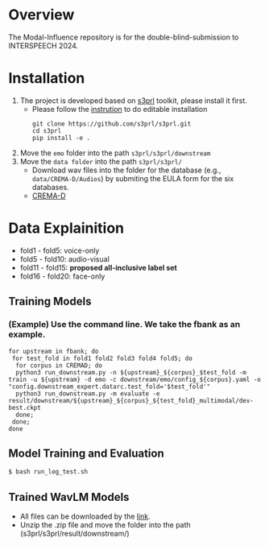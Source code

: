 # Overview
 The Modal-Influence repository is for the double-blind-submission to INTERSPEECH 2024.

 # Installation
 1. The project is developed based on [s3prl](https://github.com/s3prl/s3prl#installation) toolkit, please install it first.
    * Please follow the [instrution](https://s3prl.github.io/s3prl/tutorial/installation.html#editable-installation) to do editable installation
      ```
      git clone https://github.com/s3prl/s3prl.git
      cd s3prl
      pip install -e .
      ```
2. Move the ```emo``` folder into the path ```s3prl/s3prl/downstream```
3. Move the ```data folder``` into the path ```s3prl/s3prl/``` 
   * Download wav files into the folder for the database (e.g., ```data/CREMA-D/Audios```) by submiting the EULA form for the six databases.
   * [CREMA-D](https://github.com/CheyneyComputerScience/CREMA-D)

# Data Explainition
* fold1 - fold5: voice-only
* fold5 - fold10: audio-visual
* fold11 - fold15: **proposed all-inclusive label set**
* fold16 - fold20: face-only

## Training Models 
### (Example) Use the command line. We take the **fbank** as an example.
```
for upstream in fbank; do 
 for test_fold in fold1 fold2 fold3 fold4 fold5; do
  for corpus in CREMAD; do
  python3 run_downstream.py -n ${upstream}_${corpus}_$test_fold -m train -u ${upstream} -d emo -c downstream/emo/config_${corpus}.yaml -o "config.downstream_expert.datarc.test_fold='$test_fold'"
  python3 run_downstream.py -m evaluate -e result/downstream/${upstream}_${corpus}_${test_fold}_multimodal/dev-best.ckpt
  done;
 done;
done
```

## Model Training and Evaluation
``` bash
$ bash run_log_test.sh
```

## Trained WavLM Models
* All files can be downloaded by the [link](https://drive.google.com/file/d/1mzP6wEJkh4WVHZGsaGiaCcwOT8s0D7GK/view?usp=sharing).
* Unzip the .zip file and move the folder into the path (s3prl/s3prl/result/downstream/)

